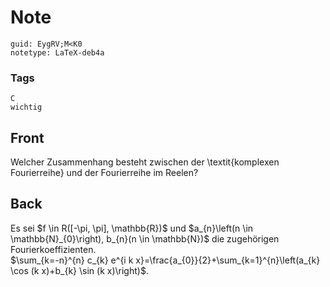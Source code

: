 # Note
```
guid: EygRV;M<K0
notetype: LaTeX-deb4a
```

### Tags
```
C
wichtig
```

## Front
Welcher Zusammenhang besteht zwischen der \textit{komplexen Fourierreihe} und der Fourierreihe im Reelen?

## Back
<div>Es sei $f \in R([-\pi, \pi], \mathbb{R})$ und $a_{n}\left(n \in \mathbb{N}_{0}\right), b_{n}(n \in \mathbb{N})$ die zugehörigen Fourierkoeffizienten.
</div><div>
</div>$\sum_{k=-n}^{n} c_{k} e^{i k x}=\frac{a_{0}}{2}+\sum_{k=1}^{n}\left(a_{k} \cos (k x)+b_{k} \sin (k x)\right)$.
